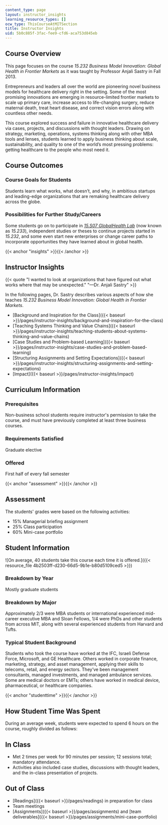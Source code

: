```yaml
---
content_type: page
layout: instructor_insights
learning_resource_types: []
ocw_type: ThisCourseAtMITSection
title: Instructor Insights
uid: 5b0c885f-3fac-fee9-cfd6-aca753d845eb
---
```


Course Overview
---------------

This page focuses on the course _15.232 Business Model Innovation: Global Health in Frontier Markets_ as it was taught by Professor Anjali Sastry in Fall 2013.

Entrepreneurs and leaders all over the world are pioneering novel business models for healthcare delivery right in the setting. Some of the most promising innovations are emerging in resource-limited frontier markets to scale up primary care, increase access to life-changing surgery, reduce maternal death, treat heart disease, and correct vision errors along with countless other needs.

This course explored success and failure in innovative healthcare delivery via cases, projects, and discussions with thought leaders. Drawing on strategy, marketing, operations, systems thinking along with other MBA tools and lenses, students learned to apply business thinking about scale, sustainability, and quality to one of the world’s most pressing problems: getting healthcare to the people who most need it.

Course Outcomes
---------------

### Course Goals for Students

Students learn what works, what doesn’t, and why, in ambitious startups and leading-edge organizations that are remaking healthcare delivery across the globe.

### Possibilities for Further Study/Careers

Some students go on to participate in [_15.S07 GlobalHealth Lab_](/courses/15-s07-globalhealth-lab-spring-2013/) (now known as _15.233_), independent studies or theses to continue projects started in _15.232_, and some even start new enterprises or change career paths to incorporate opportunities they have learned about in global health.

{{< anchor "insights" >}}{{< /anchor >}}

Instructor Insights
-------------------

{{< quote "I wanted to look at organizations that have figured out what works where that may be unexpected." "—Dr. Anjali Sastry" >}}

In the following pages, Dr. Sastry describes various aspects of how she teaches _15.232 Business Model Innovation: Global Health in Frontier Markets_.

*   [Background and Inspiration for the Class]({{< baseurl >}}/pages/instructor-insights/background-and-inspiration-for-the-class)
*   [Teaching Systems Thinking and Value Chains]({{< baseurl >}}/pages/instructor-insights/teaching-students-about-systems-thinking-and-value-chains)
*   [Case Studies and Problem-based Learning]({{< baseurl >}}/pages/instructor-insights/case-studies-and-problem-based-learning)
*   [Structuring Assignments and Setting Expectations]({{< baseurl >}}/pages/instructor-insights/structuring-assignments-and-setting-expectations)
*   [Impact]({{< baseurl >}}/pages/instructor-insights/impact)

Curriculum Information
----------------------

### Prerequisites

Non-business school students require instructor's permission to take the course, and must have previously completed at least three business courses.

### Requirements Satisfied

Graduate elective

### Offered

First half of every fall semester

{{< anchor "assessment" >}}{{< /anchor >}}

Assessment
----------

The students' grades were based on the following activities:

- 15% Managerial briefing assignment
- 25% Class participation
- 60% Mini-case portfolio

Student Information
-------------------

![On average, 40 students take this course each time it is offered.]({{< resource_file 4b2503ff-d230-66d5-9b1e-b80d5109ced5 >}})

### Breakdown by Year

Mostly graduate students

### Breakdown by Major

Approximately 2/3 were MBA students or international experienced mid-career executive MBA and Sloan Fellows, 1/4 were PhDs and other students from across MIT, along with several experienced students from Harvard and Tufts.

### Typical Student Background

Students who took the course have worked at the IFC, Israeli Defense Force, Microsoft, and GE Healthcare. Others worked in corporate finance, marketing, strategy, and asset management, applying their skills to telecoms, retail, and energy sectors. They’ve been management consultants, managed investments, and managed ambulance services. Some are medical doctors or EMTs; others have worked in medical device, pharmaceutical, or healthcare companies.

{{< anchor "studenttime" >}}{{< /anchor >}}

How Student Time Was Spent
--------------------------

During an average week, students were expected to spend 6 hours on the course, roughly divided as follows:

In Class
--------

*   Met 2 times per week for 90 minutes per session; 12 sessions total; mandatory attendance.
*   Activities also included case studies, discussions with thought leaders, and the in-class presentation of projects.

Out of Class
------------

*   [Readings]({{< baseurl >}}/pages/readings) in preparation for class
*   Team meetings
*   [Assignments]({{< baseurl >}}/pages/assignments) and [team deliverables]({{< baseurl >}}/pages/assignments/mini-case-portfolio)
